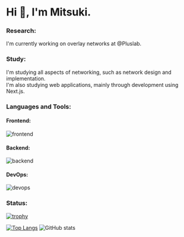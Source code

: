 <!--
**mitsu-3s/mitsu-3s** is a ✨ _special_ ✨ repository because its `README.md` (this file) appears on your GitHub profile.

Here are some ideas to get you started:

- 🔭 I’m currently working on ...
- 🌱 I’m currently learning ...
- 👯 I’m looking to collaborate on ...
- 🤔 I’m looking for help with ...
- 💬 Ask me about ...
- 📫 How to reach me: ...
- 😄 Pronouns: ...
- ⚡ Fun fact: ...
-->

# Hi 👋, I'm Mitsuki.

### Research:

I'm currently working on overlay networks at @Pluslab.

### Study:

I'm studying all aspects of networking, such as network design and implementation.  
I'm also studying web applications, mainly through development using Next.js.


### Languages and Tools:

#### Frontend:

<img alt="frontend" src="https://skillicons.dev/icons?theme=light&perline=8&i=html,css,ts,js,react,nextjs" />


#### Backend:

<img alt="backend" src="https://skillicons.dev/icons?theme=light&perline=8&i=golang,nodejs,python,mysql" />

#### DevOps:

<img alt="devops" src="https://skillicons.dev/icons?theme=light&perline=8&i=github,git,vercel,docker" />


### Status:
[![trophy](https://github-profile-trophy.vercel.app/?username=mitsu3s&row=2&column=4&theme=tokyonight)](https://github.com/ryo-ma/github-profile-trophy)

[![Top Langs](https://github-readme-stats.vercel.app/api/top-langs/?username=mitsu3s&layout=compact&theme=tokyonight)](https://github.com/anuraghazra/github-readme-stats)
![GitHub stats](https://github-readme-stats.vercel.app/api?username=mitsu3s&show_icons=true&theme=tokyonight&count_private=true)
